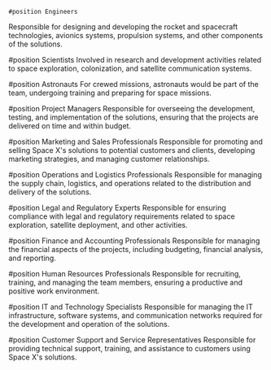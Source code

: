     #position Engineers
Responsible for designing and developing the rocket and spacecraft technologies, avionics systems, propulsion systems, and other components of the solutions.

#position Scientists
Involved in research and development activities related to space exploration, colonization, and satellite communication systems.

#position Astronauts
For crewed missions, astronauts would be part of the team, undergoing training and preparing for space missions.

#position Project Managers
Responsible for overseeing the development, testing, and implementation of the solutions, ensuring that the projects are delivered on time and within budget.

#position Marketing and Sales Professionals
Responsible for promoting and selling Space X's solutions to potential customers and clients, developing marketing strategies, and managing customer relationships.

#position Operations and Logistics Professionals
Responsible for managing the supply chain, logistics, and operations related to the distribution and delivery of the solutions.

#position Legal and Regulatory Experts
Responsible for ensuring compliance with legal and regulatory requirements related to space exploration, satellite deployment, and other activities.

#position Finance and Accounting Professionals
Responsible for managing the financial aspects of the projects, including budgeting, financial analysis, and reporting.

#position Human Resources Professionals
Responsible for recruiting, training, and managing the team members, ensuring a productive and positive work environment.

#position IT and Technology Specialists
Responsible for managing the IT infrastructure, software systems, and communication networks required for the development and operation of the solutions.

#position Customer Support and Service Representatives
Responsible for providing technical support, training, and assistance to customers using Space X's solutions.


